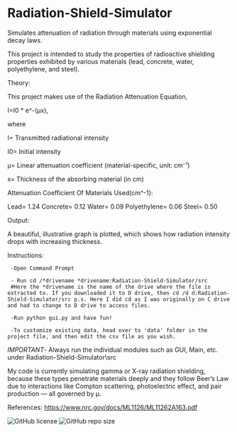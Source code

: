 # Radiation-Shield-Simulator
Simulates attenuation of radiation through materials using exponential decay laws.

This project is intended to study the properties of radioactive shielding properties exhibited by various materials (lead, concrete, water, polyethylene, and steel).

Theory:

This project makes use of the Radiation Attenuation Equation, 

I=I0 * e^-(μx), 

where

I= Transmitted radiational intensity

I0= Initial intensity

μ= Linear attenuation coefficient (material-specific, unit: cm⁻¹)

x= Thickness of the absorbing material (in cm)

Attenuation Coefficient Of Materials Used(cm^-1):

Lead= 1.24
Concrete= 0.12
Water= 0.09
Polyethylene= 0.06
Steel= 0.50

Output:

A beautiful, illustrative graph is plotted, which shows how radiation intensity drops with increasing thickness.

Instructions:

     -Open Command Prompt
     
     - Run cd /*drivename *drivename:Radiation-Shield-Simulator/src
     #Here the *drivename is the name of the drive where the file is extracted to. If you downloaded it to D drive, then cd /d d:Radiation-Shield-Simulator/src p.s. Here I did cd as I was originally on C drive          and had to change to D drive to access files.

     -Run python gui.py and have fun!

     -To customize existing data, head over to 'data' folder in the project file, and then edit the csv file as you wish.

*IMPORTANT*- Always run the individual modules such as GUI, Main, etc. under Radiation-Shield-Simulator\src

My code is currently simulating gamma or X-ray radiation shielding, because these types penetrate materials deeply and they follow Beer’s Law due to interactions like Compton scattering, photoelectric effect, and pair production — all governed by μ.

References:
           https://www.nrc.gov/docs/ML1126/ML11262A163.pdf

![GitHub license](https://img.shields.io/github/license/mithun-cr/radiation-shield-simulator)
![GitHub repo size](https://img.shields.io/github/repo-size/mithun-cr/radiation-shield-simulator)



